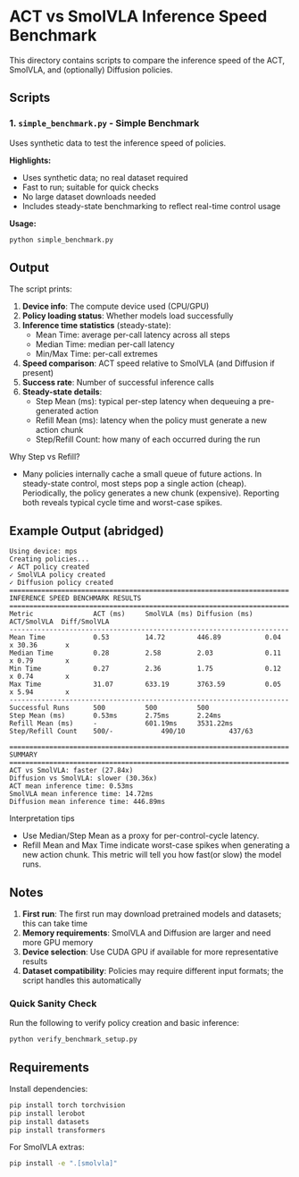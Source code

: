 # ACT vs SmolVLA Inference Speed Benchmark

This directory contains scripts to compare the inference speed of the ACT, SmolVLA, and (optionally) Diffusion policies.

## Scripts

### 1. `simple_benchmark.py` - Simple Benchmark
Uses synthetic data to test the inference speed of policies.

**Highlights:**
- Uses synthetic data; no real dataset required
- Fast to run; suitable for quick checks
- No large dataset downloads needed
- Includes steady-state benchmarking to reflect real-time control usage

**Usage:**
```bash
python simple_benchmark.py
```

## Output

The script prints:

1. **Device info**: The compute device used (CPU/GPU)
2. **Policy loading status**: Whether models load successfully
3. **Inference time statistics** (steady-state):
   - Mean Time: average per-call latency across all steps
   - Median Time: median per-call latency
   - Min/Max Time: per-call extremes
4. **Speed comparison**: ACT speed relative to SmolVLA (and Diffusion if present)
5. **Success rate**: Number of successful inference calls
6. **Steady-state details**:
   - Step Mean (ms): typical per-step latency when dequeuing a pre-generated action
   - Refill Mean (ms): latency when the policy must generate a new action chunk
   - Step/Refill Count: how many of each occurred during the run

Why Step vs Refill?
- Many policies internally cache a small queue of future actions. In steady-state control, most steps pop a single action (cheap). Periodically, the policy generates a new chunk (expensive). Reporting both reveals typical cycle time and worst-case spikes.

## Example Output (abridged)

```
Using device: mps
Creating policies...
✓ ACT policy created
✓ SmolVLA policy created
✓ Diffusion policy created
======================================================================
INFERENCE SPEED BENCHMARK RESULTS
======================================================================
Metric               ACT (ms)     SmolVLA (ms) Diffusion (ms)   ACT/SmolVLA  Diff/SmolVLA
----------------------------------------------------------------------
Mean Time            0.53         14.72        446.89           0.04        x 30.36       x
Median Time          0.28         2.58         2.03             0.11        x 0.79        x
Min Time             0.27         2.36         1.75             0.12        x 0.74        x
Max Time             31.07        633.19       3763.59          0.05        x 5.94        x
----------------------------------------------------------------------
Successful Runs      500          500          500             
Step Mean (ms)       0.53ms       2.75ms       2.24ms          
Refill Mean (ms)     -            601.19ms     3531.22ms       
Step/Refill Count    500/-            490/10           437/63              

======================================================================
SUMMARY
======================================================================
ACT vs SmolVLA: faster (27.84x)
Diffusion vs SmolVLA: slower (30.36x)
ACT mean inference time: 0.53ms
SmolVLA mean inference time: 14.72ms
Diffusion mean inference time: 446.89ms
```

Interpretation tips
- Use Median/Step Mean as a proxy for per-control-cycle latency.
- Refill Mean and Max Time indicate worst-case spikes when generating a new action chunk. This metric will tell you how fast(or slow) the model runs.

## Notes

1. **First run**: The first run may download pretrained models and datasets; this can take time
2. **Memory requirements**: SmolVLA and Diffusion are larger and need more GPU memory
3. **Device selection**: Use CUDA GPU if available for more representative results
4. **Dataset compatibility**: Policies may require different input formats; the script handles this automatically

### Quick Sanity Check

Run the following to verify policy creation and basic inference:

```bash
python verify_benchmark_setup.py
```

## Requirements

Install dependencies:
```bash
pip install torch torchvision
pip install lerobot
pip install datasets
pip install transformers
```

For SmolVLA extras:
```bash
pip install -e ".[smolvla]"
```
